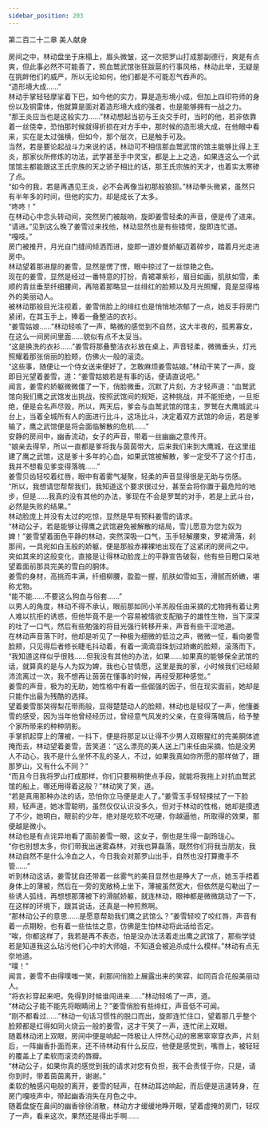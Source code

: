 ```yaml
---
sidebar_position: 203
---
```

 第二百二十二章 美人献身


房间之中，林动盘坐于床榻上，眉头微皱，这一次把罗山打成那副德行，爽是有点爽，但此事必然不可能善了，照血鹫武馆张狂跋扈的行事风格，林动此举，无疑是在挑衅他们的威严，所以无论如何，他们都是不可能忍气吞声的。  
“造形境大成……”  
林动手掌轻轻摩挲着下巴，如今他的实力，算是造形境小成，但加上四印符师的身份以及铜雷体，他就算是面对着造形境大成的强者，也是能够拥有一战之力。  
“那王炎应当也是这般实力……”林动想起当初与王炎交手时，当时的他，若非依靠着一丝侥幸，恐怕那时候就得折损在对方手中，那时候的造形境大成，在他眼中看来，实在是太过强横，但如今，那个层次，已是触手可及。  
当然，若是要论起战斗力来说的话，林动可不相信那血鹫武馆的馆主能够比得上王炎，那家伙所修炼的功法，武学甚至手中灵宝，都是上上之选，如果连这么一个武馆馆主都能跟这王氏宗族的天之骄子相比的话，那王氏宗族的天才，也着实太寒碜了点。  
“如今的我，若是再遇见王炎，必不会再像当初那般狼狈。”林动拳头微紧，虽然只有半年多的时间，但他的实力，却是成长了太多。  
“咚咚！”  
在林动心中念头转动间，突然房门被敲响，旋即姜雪轻柔的声音，便是传了进来。  
“请进。”见到这么晚了姜雪过来找他，林动显然也是有些错愕，旋即连忙道。  
“嘎吱。”  
房门被推开，月光自门缝间倾洒而进，旋即一道妙曼娇躯迈着碎步，踏着月光走进房中。  
林动望着那进屋的姜雪，显然是愣了愣，眼中掠过了一丝惊艳之色。  
现在的姜雪，显然是经过一番特意的打扮，青裙罩紫衫，眉目如画，肌肤如雪，柔顺的青丝垂至纤细腰间，再陪着那略显一丝绯红的脸颊以及月光照耀，竟是显得格外的美丽动人。  
被林动那般目光注视着，姜雪俏脸上的绯红也是悄悄地浓郁了一点，她反手将房门紧闭，在其玉手上，捧着一叠整洁的衣衫。  
“姜雪姑娘……”林动轻咳了一声，略微的感觉到不自然，这大半夜的，孤男寡女，在这么一间房间里面……貌似有点不太妥当。  
“这是换洗的衣衫……”姜雪将那叠整洁衣衫放在桌上，声音轻柔，微微垂头，灯光照耀着那张俏丽的脸颊，仿佛火一般的滚烫。  
“这些事，随便让一个侍女送来便好了，怎敢麻烦姜雪姑娘。”林动干笑了一声，旋即目光望着姜雪，道：“姜雪姑娘若是有事的话，便请直说吧。”  
闻言，姜雪的娇躯微微僵了一下，俏脸微垂，沉默了片刻，方才轻声道：“血鹫武馆向我们鹰之武馆发出挑战，按照武馆间的规矩，这种挑战，并不能拒绝，一旦拒绝，便是会名声尽毁，所以，两天后，爹会与血鹫武馆的馆主，罗鹫在大鹰城武斗台上，当着全城所有人的面进行比斗，这场比斗，决定着双方武馆的命运，若是爹输了，鹰之武馆便是将会面临解散的危机……”  
安静的房间中，幽香流动，女子的声音，带着一丝幽幽之意传开。  
“娘亲去得早，所以一直都是爹将我与茵茵带大，后来我们来到大鹰城，在这里组建了鹰之武馆，这是爹十多年的心血，如果武馆被解散，爹一定受不了这个打击，我并不想看见爹变得落魄……”  
姜雪贝齿轻咬着红唇，眼中有着雾气凝聚，轻柔的声音显得很是无助与伤感。  
“所以，我想请您帮帮我们，我知道这个要求很过分，甚至会将你置于最危险的地步，但是……我真的没有其他的办法，爹现在不会是罗鹫的对手，若是上武斗台，必然是失败的结果。”  
林动脸庞上并没有太过的吃惊，显然是早有预料姜雪的请求。  
“林动公子，若是能够让得鹰之武馆避免被解散的结局，雪儿愿意为您为奴为婢！”姜雪望着面色平静的林动，突然深吸一口气，玉手轻解腰束，罗裙滑落，刹那间，一具宛如白玉般的娇躯，便是那般赤裸裸地出现在了这紧闭的房间之中。  
突如其来的这般变化，直接是让得林动脸庞上的平静宣告破裂，他有些目瞪口呆地望着面前那具完美的雪白的胴体。  
姜雪的身材，高挑而丰满，纤细柳腰，盈盈一握，肌肤如雪如玉，滑腻而娇嫩，堪称尤物。  
“能不能……不要这么狗血与俗套……”  
以男人的角度，林动不得不承认，眼前那如同小羊羔般任由采摘的尤物拥有着让男人难以抗拒的诱惑，但他毕竟不是一个容易被情欲支配脑子的雄性生物，当下深深的吐了一口气，然后有些勉强的将目光强行转移开来，声音有些干涩地道。  
在林动声音落下时，他却是听见了一种极为细微的低泣之声，微微一怔，看向姜雪脸颊，只见得后者修长睫毛抖动着，有着一滴滴泪珠划过娇嫩的脸颊，滚落而下。  
“我知道这样似乎很贱……但我没有其他的办法，如果……如果真的能够保全武馆的话，就算真的是与人为奴为婢，我也心甘情愿，这里是我的家，小时候我们已经颠沛流离过一次，我不想再让茵茵在懂事的时候，再经受那种感觉。”  
姜雪的声音，极为的无助，她性格中有着一些倔强的因子，但在现实面前，她却是只能作出最为残酷的选择。  
望着姜雪那哭得梨花带雨般，显得楚楚动人的脸颊，林动也是轻叹了一声，他懂姜雪的感受，因为当年他曾经经历过，曾经意气风发的父亲，在变得落魄后，给予整个家所带来的种种阴影。  
手掌抓起穿上的薄被，一抖下，便是将那足以让得不少男人双眼猩红的完美胴体遮掩而去，林动望着姜雪，苦笑道：“这么漂亮的美人送上门来任由采摘，怕是没男人不动心，我不是什么坐怀不乱的圣人，不过，如果我真如你所愿的那样做了，跟那罗山，又有什么不同？”  
“而且今日我将罗山打成那样，你们只要稍稍使点手段，就能将我拖上对抗血鹫武馆的船上，哪还用得着这般？”林动笑了笑，道。  
“若是真用那种办法的话，恐怕你立马便是走人了。”姜雪玉手轻轻搽拭了一下脸颊，轻声道，她冰雪聪明，虽然仅仅认识没多久，但对于林动的性格，她却是摸透了不少，她明白，眼前的少年，绝对是吃软不吃硬，你越逼他，所取得的效果，那便越是微小。  
林动也是有点诧异地看了面前姜雪一眼，这女子，倒也是生得一副玲珑心。  
“你也别想太多，你们带我出迷雾森林，对我也算磊落，既然你们将我当朋友，我林动自然不是什么冷血之人，今日我会对那罗山出手，自然也没打算撒手不管……”  
听到林动这话，姜雪犹自还带着一丝雾气的美目显然也是睁大了一点，她玉手捂着身体上的薄被，然后在一旁的宽敞椅上坐下，薄被虽然宽大，但依然是勾勒出了一些诱人弧线，再想想那薄被下的滑腻娇躯，就连林动，眼神都是微微跳动了一下，在这样的环境下，跟其说话，还真是一种煎熬啊。  
“那林动公子的意思……是愿意帮助我们鹰之武馆么？”姜雪轻咬了咬红唇，声音有着一点期盼，也有着一些怯怯之意，仿佛是生怕林动将此话给否定。  
“唉，你都这样了，我若是再不表态，怕是没办法活着走出鹰之武馆了，那些学徒若是知道我这么玷污他们心中的大师姐，不知道会被追杀成什么模样。”林动有点无奈地道。  
“噗！”  
闻言，姜雪不由得噗嗤一笑，刹那间俏脸上展露出来的笑容，如同百合花般美丽动人。  
“将衣衫穿起来吧，免得到时候谁闯进来……”林动轻咳了一声，道。  
“林动公子能不能先将眼睛闭上？”姜雪俏脸有些绯红，声音低不可闻。  
“刚不都看过……”林动一句话习惯性的脱口而出，旋即连忙住口，望着那几乎整个脸颊都是红得如同火烧云一般的姜雪，这才干笑了一声，连忙闭上双眼。  
随着林动闭上双眼，房间中便是响起一阵极让人怦然心动的窸窸窣窣穿衣声，片刻后，一阵幽香扑面而来，还不待林动有什么反应，他便是感觉到，嘴唇上，被轻轻的覆盖上了柔软而滚烫的唇瓣。  
“林动公子，如果你真的感觉到我的请求对您有负担，我不会责怪于你，只是，请你到时，带着茵茵离开，谢谢。”  
柔软的触感闪电般的离开，姜雪的轻声，在林动耳边响起，而后便是迅速转身，在房门嘎吱声中，带起幽香消失在月色之中。  
随着盘旋在鼻间的幽香徐徐消散，林动方才缓缓地睁开眼，望着虚掩的房门，轻叹了一声，看来这次，果然还是得出手啊……  
  
  
